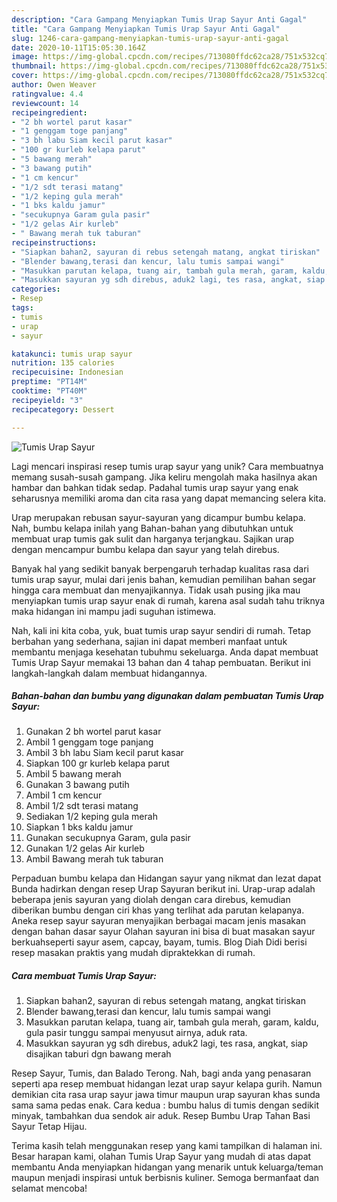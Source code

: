 ```yaml
---
description: "Cara Gampang Menyiapkan Tumis Urap Sayur Anti Gagal"
title: "Cara Gampang Menyiapkan Tumis Urap Sayur Anti Gagal"
slug: 1246-cara-gampang-menyiapkan-tumis-urap-sayur-anti-gagal
date: 2020-10-11T15:05:30.164Z
image: https://img-global.cpcdn.com/recipes/713080ffdc62ca28/751x532cq70/tumis-urap-sayur-foto-resep-utama.jpg
thumbnail: https://img-global.cpcdn.com/recipes/713080ffdc62ca28/751x532cq70/tumis-urap-sayur-foto-resep-utama.jpg
cover: https://img-global.cpcdn.com/recipes/713080ffdc62ca28/751x532cq70/tumis-urap-sayur-foto-resep-utama.jpg
author: Owen Weaver
ratingvalue: 4.4
reviewcount: 14
recipeingredient:
- "2 bh wortel parut kasar"
- "1 genggam toge panjang"
- "3 bh labu Siam kecil parut kasar"
- "100 gr kurleb kelapa parut"
- "5 bawang merah"
- "3 bawang putih"
- "1 cm kencur"
- "1/2 sdt terasi matang"
- "1/2 keping gula merah"
- "1 bks kaldu jamur"
- "secukupnya Garam gula pasir"
- "1/2 gelas Air kurleb"
- " Bawang merah tuk taburan"
recipeinstructions:
- "Siapkan bahan2, sayuran di rebus setengah matang, angkat tiriskan"
- "Blender bawang,terasi dan kencur, lalu tumis sampai wangi"
- "Masukkan parutan kelapa, tuang air, tambah gula merah, garam, kaldu, gula pasir tunggu sampai menyusut airnya, aduk rata."
- "Masukkan sayuran yg sdh direbus, aduk2 lagi, tes rasa, angkat, siap disajikan taburi dgn bawang merah"
categories:
- Resep
tags:
- tumis
- urap
- sayur

katakunci: tumis urap sayur 
nutrition: 135 calories
recipecuisine: Indonesian
preptime: "PT14M"
cooktime: "PT40M"
recipeyield: "3"
recipecategory: Dessert

---
```



![Tumis Urap Sayur](https://img-global.cpcdn.com/recipes/713080ffdc62ca28/751x532cq70/tumis-urap-sayur-foto-resep-utama.jpg)

Lagi mencari inspirasi resep tumis urap sayur yang unik? Cara membuatnya memang susah-susah gampang. Jika keliru mengolah maka hasilnya akan hambar dan bahkan tidak sedap. Padahal tumis urap sayur yang enak seharusnya memiliki aroma dan cita rasa yang dapat memancing selera kita.

Urap merupakan rebusan sayur-sayuran yang dicampur bumbu kelapa. Nah, bumbu kelapa inilah yang Bahan-bahan yang dibutuhkan untuk membuat urap tumis gak sulit dan harganya terjangkau. Sajikan urap dengan mencampur bumbu kelapa dan sayur yang telah direbus.

Banyak hal yang sedikit banyak berpengaruh terhadap kualitas rasa dari tumis urap sayur, mulai dari jenis bahan, kemudian pemilihan bahan segar hingga cara membuat dan menyajikannya. Tidak usah pusing jika mau menyiapkan tumis urap sayur enak di rumah, karena asal sudah tahu triknya maka hidangan ini mampu jadi suguhan istimewa.


Nah, kali ini kita coba, yuk, buat tumis urap sayur sendiri di rumah. Tetap berbahan yang sederhana, sajian ini dapat memberi manfaat untuk membantu menjaga kesehatan tubuhmu sekeluarga. Anda dapat membuat Tumis Urap Sayur memakai 13 bahan dan 4 tahap pembuatan. Berikut ini langkah-langkah dalam membuat hidangannya.

<!--inarticleads1-->

##### Bahan-bahan dan bumbu yang digunakan dalam pembuatan Tumis Urap Sayur:

1. Gunakan 2 bh wortel parut kasar
1. Ambil 1 genggam toge panjang
1. Ambil 3 bh labu Siam kecil parut kasar
1. Siapkan 100 gr kurleb kelapa parut
1. Ambil 5 bawang merah
1. Gunakan 3 bawang putih
1. Ambil 1 cm kencur
1. Ambil 1/2 sdt terasi matang
1. Sediakan 1/2 keping gula merah
1. Siapkan 1 bks kaldu jamur
1. Gunakan secukupnya Garam, gula pasir
1. Gunakan 1/2 gelas Air kurleb
1. Ambil  Bawang merah tuk taburan


Perpaduan bumbu kelapa dan Hidangan sayur yang nikmat dan lezat dapat Bunda hadirkan dengan resep Urap Sayuran berikut ini. Urap-urap adalah beberapa jenis sayuran yang diolah dengan cara direbus, kemudian diberikan bumbu dengan ciri khas yang terlihat ada parutan kelapanya. Aneka resep sayur sayuran menyajikan berbagai macam jenis masakan dengan bahan dasar sayur Olahan sayuran ini bisa di buat masakan sayur berkuahseperti sayur asem, capcay, bayam, tumis. Blog Diah Didi berisi resep masakan praktis yang mudah dipraktekkan di rumah. 

<!--inarticleads2-->

##### Cara membuat Tumis Urap Sayur:

1. Siapkan bahan2, sayuran di rebus setengah matang, angkat tiriskan
1. Blender bawang,terasi dan kencur, lalu tumis sampai wangi
1. Masukkan parutan kelapa, tuang air, tambah gula merah, garam, kaldu, gula pasir tunggu sampai menyusut airnya, aduk rata.
1. Masukkan sayuran yg sdh direbus, aduk2 lagi, tes rasa, angkat, siap disajikan taburi dgn bawang merah


Resep Sayur, Tumis, dan Balado Terong. Nah, bagi anda yang penasaran seperti apa resep membuat hidangan lezat urap sayur kelapa gurih. Namun demikian cita rasa urap sayur jawa timur maupun urap sayuran khas sunda sama sama pedas enak. Cara kedua : bumbu halus di tumis dengan sedikit minyak, tambahkan dua sendok air aduk. Resep Bumbu Urap Tahan Basi Sayur Tetap Hijau. 

Terima kasih telah menggunakan resep yang kami tampilkan di halaman ini. Besar harapan kami, olahan Tumis Urap Sayur yang mudah di atas dapat membantu Anda menyiapkan hidangan yang menarik untuk keluarga/teman maupun menjadi inspirasi untuk berbisnis kuliner. Semoga bermanfaat dan selamat mencoba!
